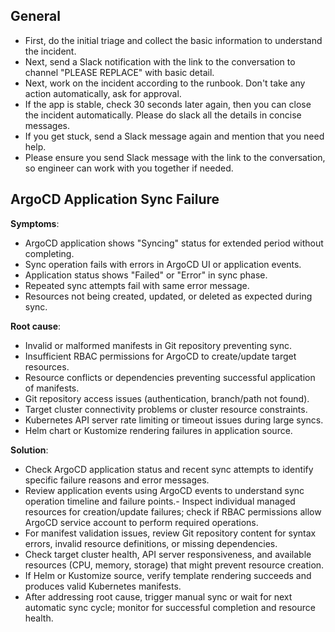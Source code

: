 ## General

- First, do the initial triage and collect the basic information to understand the incident.
- Next, send a Slack notification with the link to the conversation to channel "PLEASE REPLACE" with basic detail.
- Next, work on the incident according to the runbook. Don't take any action automatically, ask for approval.
- If the app is stable, check 30 seconds later again, then you can close the incident automatically. Please do slack all the details in concise messages.
- If you get stuck, send a Slack message again and mention that you need help.
- Please ensure you send Slack message with the link to the conversation, so engineer can work with you together if needed.

## ArgoCD Application Sync Failure

**Symptoms**:

- ArgoCD application shows "Syncing" status for extended period without completing.
- Sync operation fails with errors in ArgoCD UI or application events.
- Application status shows "Failed" or "Error" in sync phase.
- Repeated sync attempts fail with same error message.
- Resources not being created, updated, or deleted as expected during sync.

**Root cause**:

- Invalid or malformed manifests in Git repository preventing sync.
- Insufficient RBAC permissions for ArgoCD to create/update target resources.
- Resource conflicts or dependencies preventing successful application of manifests.
- Git repository access issues (authentication, branch/path not found).
- Target cluster connectivity problems or cluster resource constraints.
- Kubernetes API server rate limiting or timeout issues during large syncs.
- Helm chart or Kustomize rendering failures in application source.

**Solution**:

- Check ArgoCD application status and recent sync attempts to identify specific failure reasons and error messages.
- Review application events using ArgoCD events to understand sync operation timeline and failure points.- Inspect individual managed resources for creation/update failures; check if RBAC permissions allow ArgoCD service account to perform required operations.
- For manifest validation issues, review Git repository content for syntax errors, invalid resource definitions, or missing dependencies.
- Check target cluster health, API server responsiveness, and available resources (CPU, memory, storage) that might prevent resource creation.
- If Helm or Kustomize source, verify template rendering succeeds and produces valid Kubernetes manifests.
- After addressing root cause, trigger manual sync or wait for next automatic sync cycle; monitor for successful completion and resource health.
